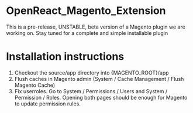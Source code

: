 OpenReact_Magento_Extension
===========================

This is a pre-release, UNSTABLE, beta version of a Magento plugin we are working on. Stay tuned for a complete and simple installable plugin

Installation instructions
=========================

1. Checkout the source/app directory into {MAGENTO_ROOT}/app
2. Flush caches in Magento admin (System / Cache Management / Flush Magento Cache)
3. Fix userroles. Go to System / Permissions / Users and System / Permission / Roles. Opening both pages should be enough for Magento to update permission rules.
